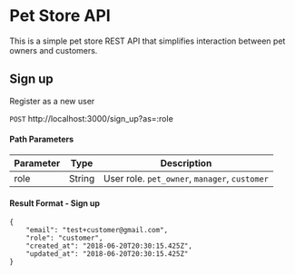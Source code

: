 # Pet Store API

This is a simple pet store REST API that simplifies interaction between pet owners and customers.

## Sign up
Register as a new user

`POST` http://localhost:3000/sign_up?as=:role

#### Path Parameters
| Parameter | Type    | Description    |
| ---- | ------- | -------------- |
| role | String | User role. `pet_owner`, `manager`, `customer`   |

#### Result Format - Sign up
```
{
	"email": "test+customer@gmail.com",
	"role": "customer",
	"created_at": "2018-06-20T20:30:15.425Z",
	"updated_at": "2018-06-20T20:30:15.425Z"
}
```
